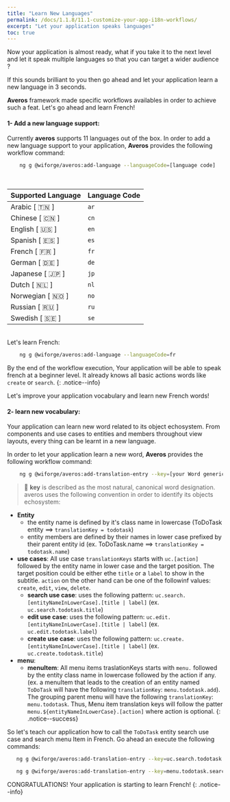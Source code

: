 ```yaml
---
title: "Learn New Languages"
permalink: /docs/1.1.8/11.1-customize-your-app-i18n-workflows/
excerpt: "Let your application speaks languages"
toc: true
---
```


Now your application is almost ready, what if you take it to the next level and let it speak multiple languages so that you can target a wider audience ?

If this sounds brilliant to you then go ahead and let your application learn a new language in 3 seconds.

**Averos** framework made specific workflows availables in order to achieve such a feat.
Let's go ahead and learn French!

#### **1- Add a new language support:**

Currently **averos** supports 11 languages out of the box.
In order to add a new language support to your application, **Averos** provides the following workflow command:

```bash
    ng g @wiforge/averos:add-language --languageCode=[language code]
```
<br/>

| **Supported Language** | **Language Code** |
| ------ | ------ | 
| Arabic     [ 🇹🇳 ] | `ar` |
| Chinese    [ 🇨🇳 ] | `cn` |
| English    [ 🇺🇸 ] | `en` |
| Spanish    [ 🇪🇸 ] | `es` |
| French     [ 🇫🇷 ] | `fr` |
| German     [ 🇩🇪 ] | `de` |
| Japanese   [ 🇯🇵 ] | `jp` |
| Dutch      [ 🇳🇱 ] | `nl` |
| Norwegian  [ 🇳🇴 ] | `no` |
| Russian    [ 🇷🇺 ] | `ru` |
| Swedish    [ 🇸🇪 ] | `se` |

<br/>
Let's learn French:

```bash
    ng g @wiforge/averos:add-language --languageCode=fr
```

By the end of the workflow execution, Your application will be able to speak french at a beginner level. It already knows all basic actions words like `create` or `search`.
{: .notice--info}


Let's improve your application vocabulary and learn new French words! 

#### **2- learn new vocabulary:**

Your application can learn new word related to its object echosystem.
From components and use cases to entities and members throughout view layouts, every thing can be learnt in a new language.

In order to let your application learn a new word, **Averos** provides the following workflow command:

```bash
    ng g @wiforge/averos:add-translation-entry --key=[your Word generic id] --value=[Your word in the target language] --lang=[the target language]
```

>🚩 **key** is described as the most natural, canonical word designation.
   averos uses the following convention in order to identify its objects echosystem:
   - **Entity**
     - the entity name is defined by it's class name in lowercase (ToDoTask entity ==> `translationKey = todotask`)
     - entity members are defined by their names in lower case prefixed by their parent entity id (ex. ToDoTask.name ==> `translationKey = todotask.name`)
   - **use cases**: All use case `translationKeys` starts with `uc.[action]` followed by the entity name in lower case and the target position. The target position could be either ethe `title` or a `label` to show in the subtitle. `action` on the other hand can be one of the followinf values: `create`, `edit`, `view`, `delete`.
     - **search use case**: uses the following pattern: `uc.search.[entityNameInLowerCase].[title | label]` (ex. `uc.search.todotask.title`)
     - **edit use case**: uses the following pattern: `uc.edit.[entityNameInLowerCase].[title | label]` (ex. `uc.edit.todotask.label`)
     - **create use case**: uses the following pattern: `uc.create.[entityNameInLowerCase].[title | label]` (ex. `uc.create.todotask.title`)
   - **menu**:
     - **menuItem**: All menu items traslationKeys starts with `menu.` followed by the entity class name in lowercase followed by the action if any. (ex. a menuItem that leads to the creation of an entity named `ToDoTask` will have the following `translationKey`: `menu.todotask.add`). The grouping parent menu will have the following `translationKey`: `menu.todotask`.
     Thus, Menu item translation keys will follow the patter `menu.${entityNameInLowerCase}.[action]` where action is optional.
{: .notice--success}


So let's teach our application how to call the `ToDoTask` entity search use case and search menu Item in French.
Go ahead an execute the following commands:

```bash 
   ng g @wiforge/averos:add-translation-entry --key=uc.search.todotask.title --value="Chercher des Tâches" --lang=fr

   ng g @wiforge/averos:add-translation-entry --key=menu.todotask.search --value="Recherche de Tâche" --lang=fr
```

CONGRATULATIONS! Your application is starting to learn French!
{: .notice--info}